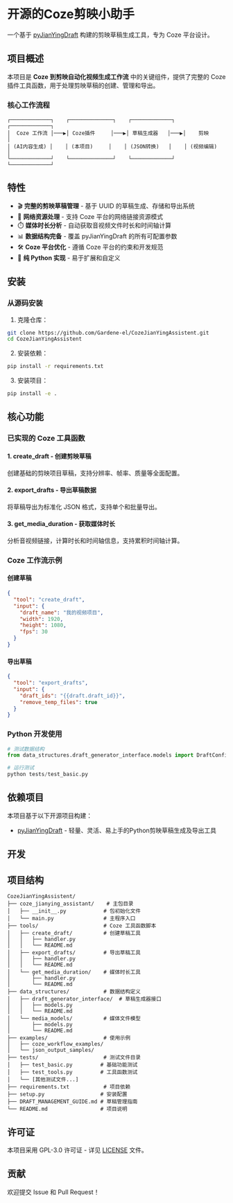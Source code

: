 # 开源的Coze剪映小助手

一个基于 [pyJianYingDraft](https://github.com/GuanYixuan/pyJianYingDraft) 构建的剪映草稿生成工具，专为 Coze 平台设计。

## 项目概述

本项目是 **Coze 到剪映自动化视频生成工作流** 中的关键组件，提供了完整的 Coze 插件工具函数，用于处理剪映草稿的创建、管理和导出。

### 核心工作流程

```
┌─────────────┐    ┌──────────────┐    ┌─────────────┐    ┌─────────────┐
│  Coze 工作流 │───▶│ Coze插件     │───▶│ 草稿生成器   │───▶│    剪映     │
│ (AI内容生成) │    │ (本项目)     │    │ (JSON转换)   │    │ (视频编辑)   │
└─────────────┘    └──────────────┘    └─────────────┘    └─────────────┘
```

## 特性

- 🎬 **完整的剪映草稿管理** - 基于 UUID 的草稿生成、存储和导出系统
- 🔗 **网络资源处理** - 支持 Coze 平台的网络链接资源模式
- ⏱️ **媒体时长分析** - 自动获取音视频文件时长和时间轴计算
- 📊 **数据结构完备** - 覆盖 pyJianYingDraft 的所有可配置参数
- 🛠️ **Coze 平台优化** - 遵循 Coze 平台的约束和开发规范
- 🐍 **纯 Python 实现** - 易于扩展和自定义

## 安装

### 从源码安装

1. 克隆仓库：
```bash
git clone https://github.com/Gardene-el/CozeJianYingAssistent.git
cd CozeJianYingAssistent
```

2. 安装依赖：
```bash
pip install -r requirements.txt
```

3. 安装项目：
```bash
pip install -e .
```

## 核心功能

### 已实现的 Coze 工具函数

#### 1. create_draft - 创建剪映草稿
创建基础的剪映项目草稿，支持分辨率、帧率、质量等全面配置。

#### 2. export_drafts - 导出草稿数据  
将草稿导出为标准化 JSON 格式，支持单个和批量导出。

#### 3. get_media_duration - 获取媒体时长
分析音视频链接，计算时长和时间轴信息，支持累积时间轴计算。

### Coze 工作流示例

#### 创建草稿
```json
{
  "tool": "create_draft",
  "input": {
    "draft_name": "我的视频项目",
    "width": 1920,
    "height": 1080,
    "fps": 30
  }
}
```

#### 导出草稿
```json
{
  "tool": "export_drafts", 
  "input": {
    "draft_ids": "{{draft.draft_id}}",
    "remove_temp_files": true
  }
}
```

### Python 开发使用
```python
# 测试数据结构
from data_structures.draft_generator_interface.models import DraftConfig

# 运行测试
python tests/test_basic.py
```

## 依赖项目

本项目基于以下开源项目构建：

- [pyJianYingDraft](https://github.com/GuanYixuan/pyJianYingDraft) - 轻量、灵活、易上手的Python剪映草稿生成及导出工具

## 开发

## 项目结构

```
CozeJianYingAssistent/
├── coze_jianying_assistant/    # 主包目录
│   ├── __init__.py            # 包初始化文件
│   └── main.py                # 主程序入口
├── tools/                     # Coze 工具函数脚本
│   ├── create_draft/          # 创建草稿工具
│   │   ├── handler.py
│   │   └── README.md
│   ├── export_drafts/         # 导出草稿工具
│   │   ├── handler.py
│   │   └── README.md
│   └── get_media_duration/    # 媒体时长工具
│       ├── handler.py
│       └── README.md
├── data_structures/           # 数据结构定义
│   ├── draft_generator_interface/  # 草稿生成器接口
│   │   ├── models.py
│   │   └── README.md
│   └── media_models/          # 媒体文件模型
│       ├── models.py
│       └── README.md
├── examples/                  # 使用示例
│   ├── coze_workflow_examples/
│   └── json_output_samples/
├── tests/                     # 测试文件目录
│   ├── test_basic.py         # 基础功能测试
│   ├── test_tools.py         # 工具函数测试
│   └── [其他测试文件...]
├── requirements.txt           # 项目依赖
├── setup.py                  # 安装配置
├── DRAFT_MANAGEMENT_GUIDE.md # 草稿管理指南
└── README.md                 # 项目说明
```

## 许可证

本项目采用 GPL-3.0 许可证 - 详见 [LICENSE](LICENSE) 文件。

## 贡献

欢迎提交 Issue 和 Pull Request！
